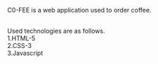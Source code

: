C0-FEE is a web application used to order coffee.


<br>Used technologies are as follows.
<br>1.HTML-5
<br>2.CSS-3
<br>3.Javascript